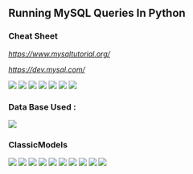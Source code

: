 
## Running MySQL Queries In Python
### Cheat Sheet

<i>

https://www.mysqltutorial.org/

https://dev.mysql.com/
</i>

<img src ="https://i.postimg.cc/xCw6jT2H/1.jpg">

<img src ="https://i.postimg.cc/k440R5zp/2.jpg">

<img src ="https://i.postimg.cc/XNZvTNqL/3.jpg">

<img src ="https://i.postimg.cc/BnCZxX7S/4.jpg">

<img src ="https://i.postimg.cc/1RMKYHgw/5.jpg">

<img src ="https://i.postimg.cc/zXBkmgWM/6.jpg">

<img src ="https://i.postimg.cc/MHG18CcR/7.jpg">

### Data Base Used : 


![](https://i.ytimg.com/vi/vzU7hLK6jcc/mqdefault.jpg)

### ClassicModels

<img src ="https://i.postimg.cc/nh5qdWWd/Untitled.png">

<img src ="https://i.postimg.cc/Kz7L888V/Screenshot-4.png">

<img src ="https://i.postimg.cc/NfCXMVQg/Screenshot-5.png">

<img src ="https://i.postimg.cc/yYRDdTgX/Screenshot-6.png">

<img src ="https://i.postimg.cc/fL4WSV3t/Screenshot-7.png">

<img src ="https://i.postimg.cc/vmhXcV2X/Screenshot-8.png">

<img src ="https://i.postimg.cc/D0vSmSDQ/Screenshot-9.png">

<img src ="https://i.postimg.cc/RZsx271p/Screenshot-1.png">

<img src ="https://i.postimg.cc/VsWLsHjd/Screenshot-4.png">

<img src ="https://i.postimg.cc/htTKwyPD/Screenshot-6.png">







